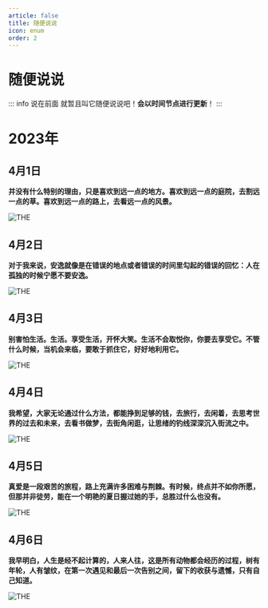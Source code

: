 ```yaml
---
article: false
title: 随便说说
icon: enum
order: 2
---
```




# 随便说说

::: info 说在前面
就暂且叫它随便说说吧！**会以时间节点进行更新**！
:::


# 2023年

## 4月1日

**并没有什么特别的理由，只是喜欢到远一点的地方。喜欢到远一点的庭院，去割远一点的草。喜欢到远一点的路上，去看远一点的风景。**

![THE](https://aj0.cn/wp-content/uploads/cltj/2022-01-12/a97bb511bfdc7932b0b09a2fba44acc9.jpg)

## 4月2日

**对于我来说，安逸就像是在错误的地点或者错误的时间里勾起的错误的回忆：人在孤独的时候宁愿不要安逸。**

![THE](https://aj0.cn/wp-content/uploads/cltj/2022-01-12/918f5a565ff03edea956d749f26dcc01.jpg)

## 4月3日

**别害怕生活。生活。享受生活，开怀大笑。生活不会取悦你，你要去享受它。不管什么时候，当机会来临，要敢于抓住它，好好地利用它。**

![THE](https://aj0.cn/wp-content/uploads/cltj/2022-01-12/85230db24ef213440bbc668657eae9d8.jpg)


## 4月4日
**我希望，大家无论通过什么方法，都能挣到足够的钱，去旅行，去闲着，去思考世界的过去和未来，去看书做梦，去街角闲逛，让思绪的钓线深深沉入街流之中。**

![THE](https://aj0.cn/wp-content/uploads/cltj/2022-01-12/ff1605346c83c2d4e38bd25e870f46da.jpg)

## 4月5日
**真爱是一段艰苦的旅程，路上充满许多困难与荆棘。有时候，终点并不如你所愿，但那并非徒劳，能在一个明艳的夏日握过她的手，总胜过什么也没有。**

![THE](https://aj0.cn/wp-content/uploads/cltj/2022-01-12/ab567b1de5149564badef930039e9122.jpg)

## 4月6日
**我早明白，人生是经不起计算的，人来人往，这是所有动物都会经历的过程，树有年轮，人有皱纹，在第一次遇见和最后一次告别之间，留下的收获与遗憾，只有自己知道。**

![THE](https://aj0.cn/wp-content/uploads/cltj/2022-01-12/c158096b35c7652fec9b4d763d3d5279.jpg)
